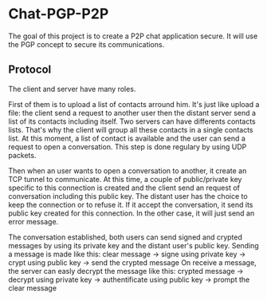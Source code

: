 # Chat-PGP-P2P
The goal of this project is to create a P2P chat application secure.
It will use the PGP concept to secure its communications.

## Protocol
The client and server have many roles.

First of them is to upload a list of contacts arround him.
It's just like upload a file: the client send a request to another user then the distant server send a list of its contacts including itself.
Two servers can have differents contacts lists. That's why the client will group all these contacts in a single contacts list.
At this moment, a list of contact is available and the user can send a request to open a conversation.
This step is done regulary by using UDP packets.

Then when an user wants to open a conversation to another, it create an TCP tunnel to communicate.
At this time, a couple of public/private key specific to this connection is created and the client send an request of conversation including this public key. The distant user has the choice to keep the connection or to refuse it. If it accept the conversation, it send its public key created for this connection. In the other case, it will just send an error message.

The conversation established, both users can send signed and crypted messages by using its private key and the distant user's public key.
Sending a message is made like this:
  clear message -> signe using private key -> crypt using public key -> send the crypted message
On receive a message, the server can easly decrypt the message like this:
  crypted message -> decrypt using private key -> authentificate using public key -> prompt the clear message
